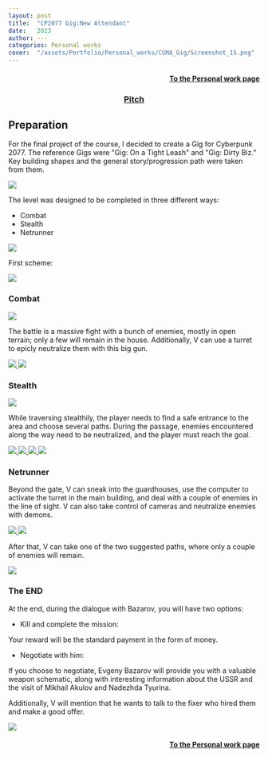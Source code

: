 ```yaml
---
layout: post
title:  "CP2077 Gig:New Attendant"
date:   2023
author: ---
categories: Personal works
cover:  "/assets/Portfolio/Personal_works/CGMA_Gig/Screenshot_15.png"
---
```

<div style="text-align: right;">
<h4><a href="/data/Personal_work">To the Personal work page</a></h4>
</div>

<div style="text-align: center;">
<h3> <a href="https://docs.google.com/presentation/d/1TuV0rRSoD8G-c6vq8mKFUfeyibOxvS6NEUen-0cm4XQ/edit#slide=id.g2a286901a79_0_9">Pitch</a> </h3>
</div>

<h2>Preparation</h2>

For the final project of the course, I decided to create a Gig for Cyberpunk 2077. The reference Gigs were "Gig: On a Tight Leash" and "Gig: Dirty Biz." Key building shapes and the general story/progression path were taken from them.

<a href="/assets/Portfolio/Personal_works/CGMA_Gig/Screenshot_335.png" data-lightbox="refs" data-title="Refs">
  <img src="/assets/Portfolio/Personal_works/CGMA_Gig/Screenshot_335.png">
</a>

The level was designed to be completed in three different ways:

<ul>
<li>Combat</li>
<li>Stealth</li>
<li>Netrunner</li>
</ul> 

<a href="/assets/Portfolio/Personal_works/CGMA_Gig/1.png" data-lightbox="refs" data-title="Refs">
  <img src="/assets/Portfolio/Personal_works/CGMA_Gig/1.png">
</a>

First scheme:

<a href="/assets/Portfolio/Personal_works/CGMA_Gig/Sc.png" data-lightbox="refs" data-title="Refs">
  <img src="/assets/Portfolio/Personal_works/CGMA_Gig/Sc.png">
</a>


<h3>Combat</h3>

<a href="/assets/Portfolio/Personal_works/CGMA_Gig/Screenshot_335.png" data-lightbox="refs" data-title="Refs">
  <img src="/assets/Portfolio/Personal_works/CGMA_Gig/Screenshot_335.png">
</a>

The battle is a massive fight with a bunch of enemies, mostly in open terrain; only a few will remain in the house. Additionally, V can use a turret to epicly neutralize them with this big gun.

<a href="/assets/Portfolio/Personal_works/CGMA_Gig/Screenshot_5.png" data-lightbox="refs" data-title="Refs">
  <img src="/assets/Portfolio/Personal_works/CGMA_Gig/Screenshot_5.png">
</a>
<a href="/assets/Portfolio/Personal_works/CGMA_Gig/P1.png" data-lightbox="refs" data-title="Refs">
  <img src="/assets/Portfolio/Personal_works/CGMA_Gig/P1.png">
</a>

<h3>Stealth</h3>

<a href="/assets/Portfolio/Personal_works/CGMA_Gig/Screenshot_3.png" data-lightbox="refs" data-title="Refs">
  <img src="/assets/Portfolio/Personal_works/CGMA_Gig/Screenshot_3.png">
</a>

While traversing stealthily, the player needs to find a safe entrance to the area and choose several paths. During the passage, enemies encountered along the way need to be neutralized, and the player must reach the goal.

<a href="/assets/Portfolio/Personal_works/CGMA_Gig/Screenshot_14.png" data-lightbox="refs" data-title="Refs">
  <img src="/assets/Portfolio/Personal_works/CGMA_Gig/Screenshot_14.png">
</a>
<a href="/assets/Portfolio/Personal_works/CGMA_Gig/Screenshot_330.png" data-lightbox="refs" data-title="Refs">
  <img src="/assets/Portfolio/Personal_works/CGMA_Gig/Screenshot_330.png">
</a>
<a href="/assets/Portfolio/Personal_works/CGMA_Gig/Screenshot_329.png" data-lightbox="refs" data-title="Refs">
  <img src="/assets/Portfolio/Personal_works/CGMA_Gig/Screenshot_329.png">
</a>
<a href="/assets/Portfolio/Personal_works/CGMA_Gig/P3.png" data-lightbox="refs" data-title="Refs">
  <img src="/assets/Portfolio/Personal_works/CGMA_Gig/P3.png">
</a>

<h3>Netrunner</h3>

Beyond the gate, V can sneak into the guardhouses, use the computer to activate the turret in the main building, and deal with a couple of enemies in the line of sight. V can also take control of cameras and neutralize enemies with demons.

<a href="/assets/Portfolio/Personal_works/CGMA_Gig/Screenshot_4.png" data-lightbox="refs" data-title="Refs">
  <img src="/assets/Portfolio/Personal_works/CGMA_Gig/Screenshot_4.png">
</a>
<a href="/assets/Portfolio/Personal_works/CGMA_Gig/Screenshot_328.png" data-lightbox="refs" data-title="Refs">
  <img src="/assets/Portfolio/Personal_works/CGMA_Gig/Screenshot_328.png">
</a>

After that, V can take one of the two suggested paths, where only a couple of enemies will remain.

<a href="/assets/Portfolio/Personal_works/CGMA_Gig/P2.png" data-lightbox="refs" data-title="Refs">
  <img src="/assets/Portfolio/Personal_works/CGMA_Gig/P2.png">
</a>

<h3>The END</h3>

At the end, during the dialogue with Bazarov, you will have two options:

<ul>
<li>Kill and complete the mission:</li>
</ul>
Your reward will be the standard payment in the form of money.

<ul>
<li>Negotiate with him:</li>
</ul>
If you choose to negotiate, Evgeny Bazarov will provide you with a valuable weapon schematic, along with interesting information about the USSR and the visit of Mikhail Akulov and Nadezhda Tyurina.

Additionally, V will mention that he wants to talk to the fixer who hired them and make a good offer.

<a href="/assets/Portfolio/Personal_works/CGMA_Gig/Bazarov.png" data-lightbox="refs" data-title="Refs">
  <img src="/assets/Portfolio/Personal_works/CGMA_Gig/Bazarov.png">
</a>

<div style="text-align: right;">
<h4><a href="/data/Personal_work">To the Personal work page</a></h4>
</div>